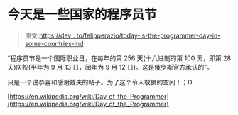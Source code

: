 # 今天是一些国家的程序员节

> 原文:[https://dev . to/felipperazio/today-is-the-programmer-day-in-some-countries-lnd](https://dev.to/felipperegazio/today-is-the-programmer-day-in-some-countries-lnd)

“程序员节是一个国际职业日，在每年的第 256 天(十六进制的第 100 天，即第 28 天)庆祝(平年为 9 月 13 日，闰年为 9 月 12 日)。这是俄罗斯官方承认的”。

只是一个说恭喜和感谢戴夫的帖子。为了这个令人敬畏的空间！；D

[https://en.wikipedia.org/wiki/Day_of_the_Programmer](https://en.wikipedia.org/wiki/Day_of_the_Programmer)